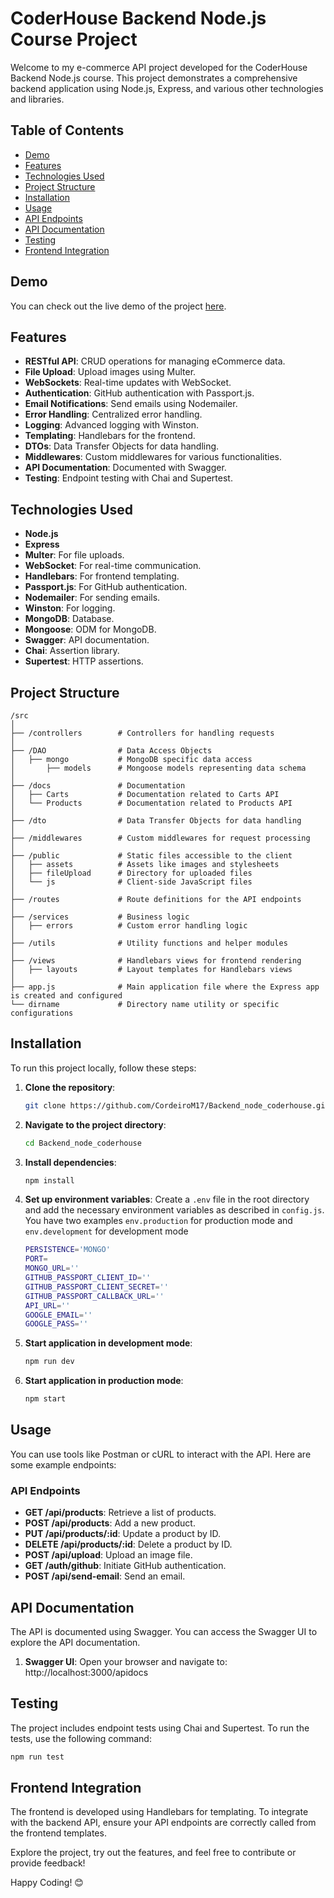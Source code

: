 # CoderHouse Backend Node.js Course Project

Welcome to my e-commerce API project developed for the CoderHouse Backend Node.js course. This project demonstrates a comprehensive backend application using Node.js, Express, and various other technologies and libraries.

## Table of Contents
- [Demo](#demo)
- [Features](#features)
- [Technologies Used](#technologies-used)
- [Project Structure](#project-structure)
- [Installation](#installation)
- [Usage](#usage)
- [API Endpoints](#api-endpoints)
- [API Documentation](#api-documentation)
- [Testing](#testing)
- [Frontend Integration](#frontend-integration)

## Demo
You can check out the live demo of the project [here](https://backend-coderhouse-api.onrender.com).

## Features
- **RESTful API**: CRUD operations for managing eCommerce data.
- **File Upload**: Upload images using Multer.
- **WebSockets**: Real-time updates with WebSocket.
- **Authentication**: GitHub authentication with Passport.js.
- **Email Notifications**: Send emails using Nodemailer.
- **Error Handling**: Centralized error handling.
- **Logging**: Advanced logging with Winston.
- **Templating**: Handlebars for the frontend.
- **DTOs**: Data Transfer Objects for data handling.
- **Middlewares**: Custom middlewares for various functionalities.
- **API Documentation**: Documented with Swagger.
- **Testing**: Endpoint testing with Chai and Supertest.

## Technologies Used
- **Node.js**
- **Express**
- **Multer**: For file uploads.
- **WebSocket**: For real-time communication.
- **Handlebars**: For frontend templating.
- **Passport.js**: For GitHub authentication.
- **Nodemailer**: For sending emails.
- **Winston**: For logging.
- **MongoDB**: Database.
- **Mongoose**: ODM for MongoDB.
- **Swagger**: API documentation.
- **Chai**: Assertion library.
- **Supertest**: HTTP assertions.

## Project Structure
```
/src
│
├── /controllers        # Controllers for handling requests
│
├── /DAO                # Data Access Objects
│   ├── mongo           # MongoDB specific data access
│       ├── models      # Mongoose models representing data schema
│
├── /docs               # Documentation
│   ├── Carts           # Documentation related to Carts API
│   └── Products        # Documentation related to Products API
│
├── /dto                # Data Transfer Objects for data handling
│
├── /middlewares        # Custom middlewares for request processing
│
├── /public             # Static files accessible to the client
│   ├── assets          # Assets like images and stylesheets
│   ├── fileUpload      # Directory for uploaded files
│   └── js              # Client-side JavaScript files
│
├── /routes             # Route definitions for the API endpoints
│
├── /services           # Business logic
│   ├── errors          # Custom error handling logic
│
├── /utils              # Utility functions and helper modules
│
├── /views              # Handlebars views for frontend rendering
│   ├── layouts         # Layout templates for Handlebars views
│
├── app.js              # Main application file where the Express app is created and configured
└── dirname             # Directory name utility or specific configurations       
```


## Installation
To run this project locally, follow these steps:

1. **Clone the repository**:
    ```bash
    git clone https://github.com/CordeiroM17/Backend_node_coderhouse.git
    ```

2. **Navigate to the project directory**:
    ```bash
    cd Backend_node_coderhouse
    ```

3. **Install dependencies**:
    ```bash
    npm install
    ```

4. **Set up environment variables**:
    Create a `.env` file in the root directory and add the necessary environment variables as described in `config.js`. You have two examples `env.production` for production mode and `env.development` for development mode
    
    ```bash
    PERSISTENCE='MONGO'
    PORT=
    MONGO_URL=''
    GITHUB_PASSPORT_CLIENT_ID=''
    GITHUB_PASSPORT_CLIENT_SECRET=''
    GITHUB_PASSPORT_CALLBACK_URL=''
    API_URL=''
    GOOGLE_EMAIL=''
    GOOGLE_PASS=''
    ```

5. **Start application in development mode**:
    ```bash
    npm run dev
    ```

6. **Start application in production mode**:
    ```bash
    npm start
    ```

## Usage
You can use tools like Postman or cURL to interact with the API. Here are some example endpoints:

### API Endpoints
- **GET /api/products**: Retrieve a list of products.
- **POST /api/products**: Add a new product.
- **PUT /api/products/:id**: Update a product by ID.
- **DELETE /api/products/:id**: Delete a product by ID.
- **POST /api/upload**: Upload an image file.
- **GET /auth/github**: Initiate GitHub authentication.
- **POST /api/send-email**: Send an email.


## API Documentation
The API is documented using Swagger. You can access the Swagger UI to explore the API documentation.

1. **Swagger UI**:
   Open your browser and navigate to: http://localhost:3000/apidocs


## Testing
The project includes endpoint tests using Chai and Supertest. To run the tests, use the following command:

```bash
npm run test
```

## Frontend Integration
The frontend is developed using Handlebars for templating. To integrate with the backend API, ensure your API endpoints are correctly called from the frontend templates.

Explore the project, try out the features, and feel free to contribute or provide feedback!

Happy Coding! 😊